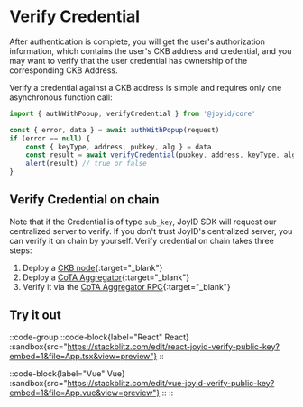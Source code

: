 # Verify Credential

After authentication is complete, you will get the user's authorization information, which contains the user's CKB address and credential, and you may want to verify that the user credential has ownership of the corresponding CKB Address.

Verify a credential against a CKB address is simple and requires only one asynchronous function call:

```js
import { authWithPopup, verifyCredential } from '@joyid/core'

const { error, data } = await authWithPopup(request)
if (error == null) {
    const { keyType, address, pubkey, alg } = data
    const result = await verifyCredential(pubkey, address, keyType, alg)
    alert(result) // true or false
}
```

## Verify Credential on chain

Note that if the Credential is of type `sub_key`, JoyID SDK will request our centralized server to verify. If you don't trust JoyID's centralized server, you can verify it on chain by yourself. Verify credential on chain takes three steps:

1. Deploy a [CKB node](https://docs.nervos.org/docs/basics/guides/mainnet/){:target="_blank"}
2. Deploy a [CoTA Aggregator](https://www.cotadev.io/docs/guides/quick-deployment){:target="_blank"}
3. Verify it via the [CoTA Aggregator RPC](https://github.com/nervina-labs/cota-aggregator#get_joyid_info){:target="_blank"}

## Try it out

::code-group
  ::code-block{label="React" React}
    :sandbox{src="https://stackblitz.com/edit/react-joyid-verify-public-key?embed=1&file=App.tsx&view=preview"}
  ::

  ::code-block{label="Vue" Vue}
    :sandbox{src="https://stackblitz.com/edit/vue-joyid-verify-public-key?embed=1&file=App.vue&view=preview"}
  ::
::
